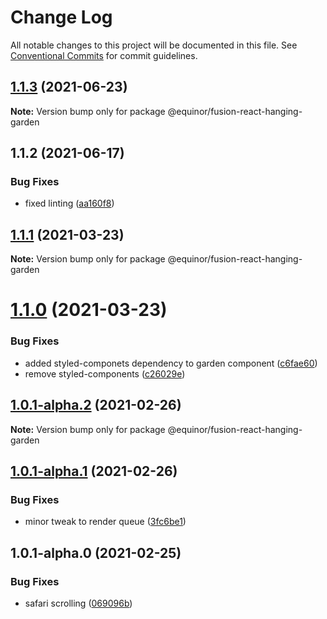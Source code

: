 # Change Log

All notable changes to this project will be documented in this file.
See [Conventional Commits](https://conventionalcommits.org) for commit guidelines.

## [1.1.3](https://github.com/equinor/fusion-react-components/compare/@equinor/fusion-react-hanging-garden@1.1.2...@equinor/fusion-react-hanging-garden@1.1.3) (2021-06-23)

**Note:** Version bump only for package @equinor/fusion-react-hanging-garden





## 1.1.2 (2021-06-17)


### Bug Fixes

* fixed linting ([aa160f8](https://github.com/equinor/fusion-react-components/commit/aa160f8a460256fe7cc86947d031826b34a190c4))





## [1.1.1](https://github.com/equinor/fusion-react-components/compare/@equinor/fusion-react-hanging-garden@1.1.0...@equinor/fusion-react-hanging-garden@1.1.1) (2021-03-23)

**Note:** Version bump only for package @equinor/fusion-react-hanging-garden





# [1.1.0](https://github.com/equinor/fusion-react-components/compare/@equinor/fusion-react-hanging-garden@1.0.1-alpha.2...@equinor/fusion-react-hanging-garden@1.1.0) (2021-03-23)


### Bug Fixes

* added styled-componets dependency to garden component ([c6fae60](https://github.com/equinor/fusion-react-components/commit/c6fae607920b834642b48c32e39f983460f2d350))
* remove styled-components ([c26029e](https://github.com/equinor/fusion-react-components/commit/c26029e41a9a8d7539c45dbe7a912944408a1313))





## [1.0.1-alpha.2](https://github.com/equinor/fusion-react-components/compare/@equinor/fusion-react-hanging-garden@1.0.1-alpha.1...@equinor/fusion-react-hanging-garden@1.0.1-alpha.2) (2021-02-26)

**Note:** Version bump only for package @equinor/fusion-react-hanging-garden





## [1.0.1-alpha.1](https://github.com/equinor/fusion-react-components/compare/@equinor/fusion-react-hanging-garden@1.0.1-alpha.0...@equinor/fusion-react-hanging-garden@1.0.1-alpha.1) (2021-02-26)


### Bug Fixes

* minor tweak to render queue ([3fc6be1](https://github.com/equinor/fusion-react-components/commit/3fc6be1c11531e5ccb9d9b8416edb9bb14afe311))





## 1.0.1-alpha.0 (2021-02-25)


### Bug Fixes

* safari scrolling ([069096b](https://github.com/equinor/fusion-react-components/commit/069096b1570655e393ad40c65e1667579c1bdebc))
